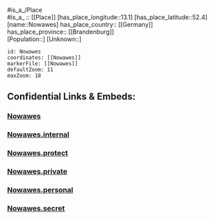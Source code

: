 ﻿---
location: [52.4,13.1] 
mapzoom: [7,12] 
mapmarker: city 
type: City
tags:
- geo/City


SpocWebEntityId: 32977
isDeleted: false
confidential: public

---
#is_a_/Place  
#is_a_ :: [[Place]] 
[has_place_longitude::13.1] 
[has_place_latitude::52.4] 
[name::Nowawes] 
has_place_country:: [[Germany]]  
has_place_province:: [[Brandenburg]]  
[Population::] 
[Unknown::] 


```leaflet
id: Nowawes
coordinates: [[Nowawes]] 
markerFile: [[Nowawes]] 
defaultZoom: 11 
maxZoom: 18
```


## Confidential Links & Embeds: 

### [Nowawes](/_public/Earth/Continent/Europe/Europe~Central/Germany/Germany~East/Brandenburg/counties~Brandenburg/Potsdam/Babelsberg/Nowawes.md) 

### [Nowawes.internal](/_internal/Earth/Continent/Europe/Europe~Central/Germany/Germany~East/Brandenburg/counties~Brandenburg/Potsdam/Babelsberg/Nowawes.internal.md) 

### [Nowawes.protect](/_protect/Earth/Continent/Europe/Europe~Central/Germany/Germany~East/Brandenburg/counties~Brandenburg/Potsdam/Babelsberg/Nowawes.protect.md) 

### [Nowawes.private](/_private/Earth/Continent/Europe/Europe~Central/Germany/Germany~East/Brandenburg/counties~Brandenburg/Potsdam/Babelsberg/Nowawes.private.md) 

### [Nowawes.personal](/_personal/Earth/Continent/Europe/Europe~Central/Germany/Germany~East/Brandenburg/counties~Brandenburg/Potsdam/Babelsberg/Nowawes.personal.md) 

### [Nowawes.secret](/_secret/Earth/Continent/Europe/Europe~Central/Germany/Germany~East/Brandenburg/counties~Brandenburg/Potsdam/Babelsberg/Nowawes.secret.md) 
